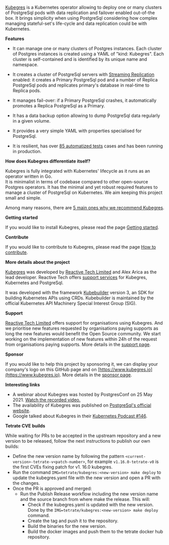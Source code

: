 [Kubegres](https://www.kubegres.io/) is a Kubernetes operator allowing to deploy one or many clusters of PostgreSql pods with data 
replication and failover enabled out-of-the box. It brings simplicity when using PostgreSql considering how complex managing 
stateful-set's life-cycle and data replication could be with Kubernetes.

**Features**

* It can manage one or many clusters of Postgres instances. 
  Each cluster of Postgres instances is created using a YAML of "kind: Kubegres". Each cluster is self-contained and is 
  identified by its unique name and namespace.

* It creates a cluster of PostgreSql servers with [Streaming Replication](https://wiki.postgresql.org/wiki/Streaming_Replication) enabled: it creates a Primary PostgreSql pod and a 
  number of Replica PostgreSql pods and replicates primary's database in real-time to Replica pods.

* It manages fail-over: if a Primary PostgreSql crashes, it automatically promotes a Replica PostgreSql as a Primary.

* It has a data backup option allowing to dump PostgreSql data regularly in a given volume.

* It provides a very simple YAML with properties specialised for PostgreSql.

* It is resilient, has over [85 automatized tests](https://github.com/reactive-tech/kubegres/tree/main/test) cases and 
  has been running in production. 


**How does Kubegres differentiate itself?**

Kubegres is fully integrated with Kubernetes' lifecycle as it runs as an operator written in Go.  
It is minimalist in terms of codebase compared to other open-source Postgres operators. It has the minimal and 
yet robust required features to manage a cluster of PostgreSql on Kubernetes. We aim keeping this project small and simple.

Among many reasons, there are [5 main ones why we recommend Kubegres](https://www.kubegres.io/#kubegres_compared).

**Getting started**

If you would like to install Kubegres, please read the page [Getting started](http://www.kubegres.io/doc/getting-started.html).

**Contribute**

If you would like to contribute to Kubegres, please read the page [How to contribute](http://www.kubegres.io/contribute/).

**More details about the project**

[Kubegres](https://www.kubegres.io/) was developed by [Reactive Tech Limited](https://www.reactive-tech.io/)  and Alex 
Arica as the lead developer. Reactive Tech offers [support services](https://www.kubegres.io/support/) for Kubegres, 
Kubernetes and PostgreSql.

It was developed with the framework [Kubebuilder](https://book.kubebuilder.io/) version 3, an SDK for building Kubernetes 
APIs using CRDs. Kubebuilder is maintained by the official Kubernetes API Machinery Special Interest Group (SIG).

**Support**

[Reactive Tech Limited](https://www.reactive-tech.io/) offers support for organisations using Kubegres. And we prioritise 
new features requested by organisations paying supports as long the new features would benefit the Open Source community.
We start working on the implementation of new features within 24h of the request from organisations paying supports. 
More details in the [support page](https://www.kubegres.io/support/).

**Sponsor**

If you would like to help this project by sponsoring it, we can display your company's logo on this GitHub page 
and on [https://www.kubegres.io](https://www.kubegres.io). More details in the [sponsor page](https://www.kubegres.io/sponsor/).

**Interesting links**
* A webinar about Kubegres was hosted by PostgresConf on 25 May 2021. [Watch the recorded video.](https://postgresconf.org/conferences/2021_Postgres_Conference_Webinars/program/proposals/creating-a-resilient-postgresql-cluster-with-kubegres)
* The availability of Kubegres was published on [PostgreSql's official website](https://www.postgresql.org/about/news/kubegres-is-available-as-open-source-2197/).
* Google talked about Kubegres in their [Kubernetes Podcast #146](https://kubernetespodcast.com/episode/146-kubernetes-1.21/).


**Tetrate CVE builds**

While waiting for PRs to be accepted in the upstream repository and a new version to be released, follow the next instructions to publish our own builds:
- Define the new version name by following the pattern `<current-version>-tetrate-v<patch-number>`, for example `v1.16.0-tetrate-v0` is the first CVEs fixing patch for v1. 16.0 kubegres.
- Run the command `IMG=tetrate/kubegres:<new-version> make deploy` to update the kubegres.yaml file with the new version and open a PR with the changes.
- Once the PR is approved and merged:
  - Run the Publish Release workflow including the new version name and the source branch from where make the release. This will:
    - Check if the kubegres.yaml is updated with the new version. Done by the `IMG=tetrate/kubegres:<new-version> make deploy` command.
    - Create the tag and push it to the repository.
    - Build the binaries for the new version.
    - Build the docker images and push them to the tetrate docker hub repository.
